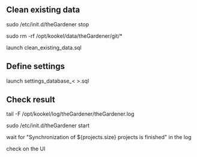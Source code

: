 
## Clean existing data

sudo /etc/init.d/theGardener stop

sudo rm -rf /opt/kookel/data/theGardener/git/*

launch clean_existing_data.sql

## Define settings

launch settings_database_<  >.sql

## Check result

tail -F /opt/kookel/log/theGardener/theGardener.log

sudo /etc/init.d/theGardener start

wait for "Synchronization of ${projects.size} projects is finished" in the log

check on the UI
